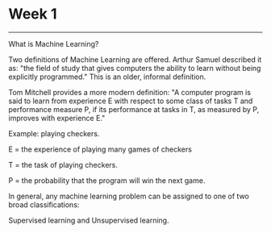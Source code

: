 # Week 1
 ---


 What is Machine Learning?

Two definitions of Machine Learning are offered. Arthur Samuel described it as: "the field of study that gives computers the ability to learn without being explicitly programmed." This is an older, informal definition.

Tom Mitchell provides a more modern definition: "A computer program is said to learn from experience E with respect to some class of tasks T and performance measure P, if its performance at tasks in T, as measured by P, improves with experience E."

Example: playing checkers.

E = the experience of playing many games of checkers

T = the task of playing checkers.

P = the probability that the program will win the next game.

In general, any machine learning problem can be assigned to one of two broad classifications:

Supervised learning and Unsupervised learning.
